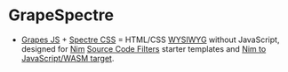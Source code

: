 # GrapeSpectre

- [Grapes JS](https://grapesjs.com) + [Spectre CSS](https://picturepan2.github.io/spectre/getting-started.html) =
  HTML/CSS [WYSIWYG](https://en.wikipedia.org/wiki/WYSIWYG) without JavaScript, designed for
  [Nim](http://nim-lang.org) [Source Code Filters](https://nim-lang.github.io/Nim/filters.html) starter templates and
  [Nim to JavaScript/WASM target](https://nim-lang.github.io/Nim/backends.html#backends-the-javascript-target).
